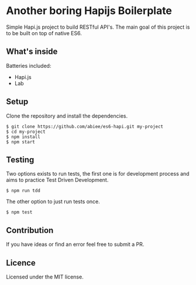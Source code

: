 Another boring Hapijs Boilerplate
======================
Simple Hapi.js project to build RESTful API's. The main goal of this project is to be built on top of native ES6.

What's inside
----------------
Batteries included:
 - Hapi.js
 - Lab

Setup
-----
Clone the repository and install the dependencies.

    $ git clone https://github.com/abiee/es6-hapi.git my-project
    $ cd my-project
    $ npm install
    $ npm start

Testing
---------
Two options exists to run tests, the first one is for development process and aims to practice Test Driven Development.

    $ npm run tdd

The other option to just run tests once.
    
    $ npm test

Contribution
---------------
If you have ideas or find an error feel free to submit a PR.

Licence
-------
Licensed under the MIT license.

